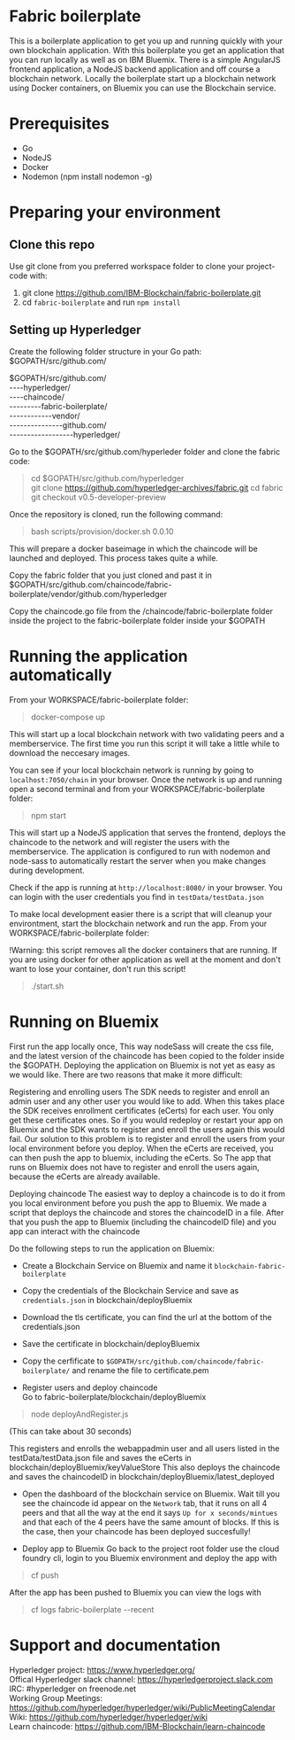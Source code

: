 # Fabric boilerplate
This is a boilerplate application to get you up and running quickly with your own blockchain application. With this boilerplate you get an application that you can run locally as well as on IBM Bluemix. There is a simple AngularJS frontend application, a NodeJS backend application and off course a blockchain network. Locally the boilerplate start up a blockchain network using Docker containers, on Bluemix you can use the Blockchain service.


# Prerequisites
- Go
- NodeJS
- Docker
- Nodemon (npm install nodemon -g)

# Preparing your environment

## Clone this repo
Use git clone from you preferred workspace folder to clone your project-code with:  
1. git clone https://github.com/IBM-Blockchain/fabric-boilerplate.git   
2. cd `fabric-boilerplate` and run `npm install`  

## Setting up Hyperledger
Create the following folder structure in your Go path: $GOPATH/src/github.com/

$GOPATH/src/github.com/  
----hyperledger/  
----chaincode/  
---------fabric-boilerplate/  
------------vendor/  
---------------github.com/  
------------------hyperledger/ 

Go to the $GOPATH/src/github.com/hyperleder folder and clone the fabric code:
> cd $GOPATH/src/github.com/hyperledger     
> git clone https://github.com/hyperledger-archives/fabric.git
> cd fabric
> git checkout v0.5-developer-preview

Once the repository is cloned, run the following command:
> bash scripts/provision/docker.sh 0.0.10

This will prepare a docker baseimage in which the chaincode will be launched and deployed. This process takes quite a while.


Copy the fabric folder that you just cloned and past it in 
$GOPATH/src/github.com/chaincode/fabric-boilerplate/vendor/github.com/hyperledger

Copy the chaincode.go file from the /chaincode/fabric-boilerplate folder inside the project to the fabric-boilerplate folder inside your $GOPATH

# Running the application automatically
From your WORKSPACE/fabric-boilerplate folder:

> docker-compose up

This will start up a local blockchain network with two validating peers and a memberservice.
The first time you run this script it will take a little while to download the neccesary images.

You can see if your local blockchain network is running by going to `localhost:7050/chain` in your browser. 
Once the network is up and running open a second terminal and from your WORKSPACE/fabric-boilerplate folder:

> npm start

This will start up a NodeJS application that serves the frontend, deploys the chaincode to the network and will register the users with the memberservice. The application is configured to run with nodemon and node-sass to automatically restart the server when you make changes during development.

Check if the app is running at `http://localhost:8080/` in your browser. You can login with the user credentials you find in `testData/testData.json`  


To make local development easier there is a script that will cleanup your environtment, start the blockchain network and run the app. From your WORKSPACE/fabric-boilerplate folder:

!Warning: this script removes all the docker containers that are running. If you are using docker for other application as well at the moment and don't want to lose your container, don't run this script!

> ./start.sh

# Running on Bluemix
First run the app locally once, This way nodeSass will create the css file, and the latest version of the chaincode has been copied to the folder inside the $GOPATH.
Deploying the application on Bluemix is not yet as easy as we would like. There are two reasons that make it more difficult:

Registering and enrolling users
The SDK needs to register and enroll an admin user and any other user you would like to add. When this takes place the SDK receives enrollment certificates (eCerts) for each user. You only get these certificates ones. So if you would redeploy or restart your app on Bluemix and the SDK wants to register and enroll the users again this would fail. Our solution to this problem is to register and enroll the users from your local environment before you deploy. When the eCerts are received, you can then push the app to bluemix, including the eCerts. So The app that runs on Bluemix does not have to register and enroll the users again, because the eCerts are already available.


Deploying chaincode
The easiest way to deploy a chaincode is to do it from you local environment before you push the app to Bluemix. We made a script that deploys the chaincode and stores the chaincodeID in a file. After that you push the app to Bluemix (including the chaincodeID file) and you app can interact with the chaincode

Do the following steps to run the application on Bluemix:

- Create a Blockchain Service on Bluemix and name it `blockchain-fabric-boilerplate`
- Copy the credentials of the Blockchain Service and save as `credentials.json` in blockchain/deployBluemix
- Download the tls certificate, you can find the url at the bottom of the credentials.json
- Save the certificate in blockchain/deployBluemix
- Copy the cerfificate to `$GOPATH/src/github.com/chaincode/fabric-boilerplate/` and rename the file to certificate.pem

- Register users and deploy chaincode  
Go to fabric-boilerplate/blockchain/deployBluemix
> node deployAndRegister.js

(This can take about 30 seconds)

This registers and enrolls the webappadmin user and all users listed in the testData/testData.json file and saves the eCerts in blockchain/deployBluemix/keyValueStore
This also deploys the chaincode and saves the chaincodeID in blockchain/deployBluemix/latest_deployed  

- Open the dashboard of the blockchain service on Bluemix. Wait till you see the chaincode id appear on the `Network` tab, that it runs on all 4 peers and that all the way at the end it says `Up for x seconds/mintues` and that each of the 4 peers have the same amount of blocks. If this is the case, then your chaincode has been deployed succesfully! 


- Deploy app to Bluemix
Go back to the project root folder
use the cloud foundry cli, login to you Bluemix environment and deploy the app with
> cf push

After the app has been pushed to Bluemix you can view the logs with 
> cf logs fabric-boilerplate --recent

# Support and documentation 
Hyperledger project:                https://www.hyperledger.org/    
Offical Hyperledger slack channel:  https://hyperledgerproject.slack.com   
IRC:                                #hyperledger on freenode.net    
Working Group Meetings:             https://github.com/hyperledger/hyperledger/wiki/PublicMeetingCalendar    
Wiki:                               https://github.com/hyperledger/hyperledger/wiki     
Learn chaincode:                    https://github.com/IBM-Blockchain/learn-chaincode    